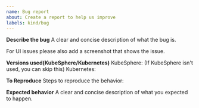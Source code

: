 ```yaml
---
name: Bug report
about: Create a report to help us improve
labels: kind/bug
---
```


**Describe the bug**
A clear and concise description of what the bug is.

For UI issues please also add a screenshot that shows the issue.

**Versions used(KubeSphere/Kubernetes)**
KubeSphere: (If KubeSphere isn't used, you can skip this)
Kubernetes: 

**To Reproduce**
Steps to reproduce the behavior:


**Expected behavior**
A clear and concise description of what you expected to happen.